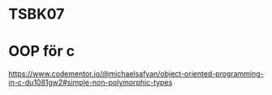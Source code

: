 # TSBK07

# OOP för c
https://www.codementor.io/@michaelsafyan/object-oriented-programming-in-c-du1081gw2#simple-non-polymorphic-types
